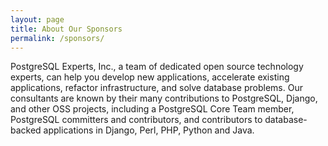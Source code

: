 ```yaml
---
layout: page
title: About Our Sponsors
permalink: /sponsors/
---
```


PostgreSQL Experts, Inc., a team of dedicated open source technology experts,
can help you develop new applications, accelerate existing applications,
refactor infrastructure, and solve database problems. Our consultants are
known by their many contributions to PostgreSQL, Django, and other OSS
projects, including a PostgreSQL Core Team member, PostgreSQL committers and
contributors, and contributors to database-backed applications in Django,
Perl, PHP, Python and Java.

